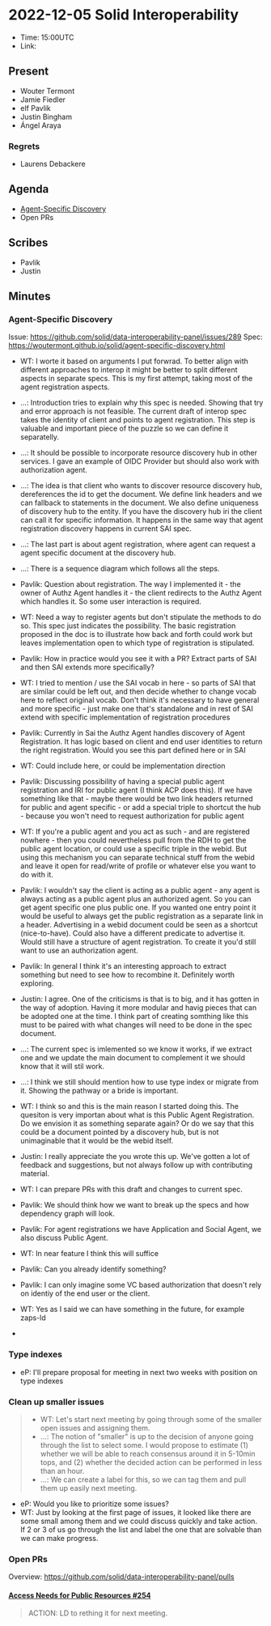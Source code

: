 # 2022-12-05 Solid Interoperability

* Time: 15:00UTC
* Link: 

## Present

* Wouter Termont
* Jamie Fiedler
* elf Pavlik
* Justin Bingham
* Ángel Araya

### Regrets

* Laurens Debackere

## Agenda

* [Agent-Specific Discovery](https://github.com/solid/data-interoperability-panel/issues/289)
* Open PRs

## Scribes

* Pavlik
* Justin

## Minutes


### Agent-Specific Discovery

Issue: https://github.com/solid/data-interoperability-panel/issues/289
Spec: https://woutermont.github.io/solid/agent-specific-discovery.html

* WT: I worte it based on arguments I put forwrad. To better align with different approaches to interop it might be better to split different aspects in separate specs. This is my first attempt, taking most of the agent registration aspects.
* ...: Introduction tries to explain why this spec is needed. Showing that try and error approach is not feasible. The current draft of interop spec takes the identity of client and points to agent registration. This step is valuable and important piece of the puzzle so we can define it separatelly.
* ...: It should be possible to incorporate resource discovery hub in other services. I gave an example of OIDC Provider but should also work with authorization agent.
* ...: The idea is that client who wants to discover resource discovery hub, dereferences the id to get the document. We define link headers and we can fallback to statements in the document. We also define uniqueness of discovery hub to the entity. If you have the discovery hub iri the client can call it for specific information. It happens in the same way that agent registration discovery happens in current SAI spec.
* ...: The last part is about agent registration, where agent can request a agent specific document at the discovery hub.
* ...: There is a sequence diagram which follows all the steps.

* Pavlik: Question about registration. The way I implemented it - the owner of Authz Agent handles it - the client redirects to the Authz Agent which handles it. So some user interaction is required.
* WT: Need a way to register agents but don't stipulate the methods to do so. This spec just indicates the possibility. The basic registration proposed in the doc is to illustrate how back and forth could work but leaves implementation open to which type of registration is stipulated.
* Pavlik: How in practice would you see it with a PR? Extract parts of SAI and then SAI extends more specifically?
* WT: I tried to mention / use the SAI vocab in here - so parts of SAI that are similar could be left out, and then decide whether to change vocab here to reflect original vocab. Don't think it's necessary to have general and more specific - just make one that's standalone and in rest of SAI extend with specific implementation of registration procedures
* Pavlik: Currently in Sai the Authz Agent handles discovery of Agent Registration. It has logic based on client and end user identities to return the right registration. Would you see this part defined here or in SAI
* WT: Could include here, or could be implementation direction
* Pavlik: Discussing possibility of having a special public agent registration and IRI for public agent (I think ACP does this). If we have something like that - maybe there would be two link headers returned for public and agent specific - or add a special triple to shortcut the hub - because you won't need to request authorization for public agent
* WT: If you're a public agent and you act as such - and are registered nowhere - then you could nevertheless pull from the RDH to get the public agent location, or could use a specific triple in the webid. But using this mechanism you can separate technical stuff from the webid and leave it open for read/write of profile or whatever else you want to do with it.
* Pavlik: I wouldn't say the client is acting as a public agent - any agent is always acting as a public agent plus an authorized agent. So you can get agent specific one plus public one. If you wanted one entry point it would be useful to always get the public registration as a separate link in a header. Advertising in a webid document could be seen as a shortcut (nice-to-have). Could also have a different predicate to advertise it. Would still have a structure of agent registration. To create it you'd still want to use an authorization agent.
* Pavlik: In general I think it's an interesting approach to extract something but need to see how to recombine it. Definitely worth exploring.
* Justin: I agree. One of the criticisms is that is to big, and it has gotten in the way of adoption. Having it more modular and havig pieces that can be adopted one at the time. I think part of creating somthing like this must to be paired with what changes will need to be done in the spec document.
* ...: The current spec is imlemented so we know it works, if we extract one and we update the main document to complement it we should know that it will stil work.
* ...: I think we still should mention how to use type index or migrate from it. Showing the pathway or a bride is important.
* WT: I think so and this is the main reason I started doing this. The quesiton is very importan about what is this Public Agent Registration. Do we envision it as something separate again? Or do we say that this could be a document pointed by a discovery hub, but is not unimaginable that it would be the webid itself.
* Justin: I really appreciate the you wrote this up. We've gotten a lot of feedback and suggestions, but not always follow up with contributing material.
* WT: I can prepare PRs with this draft and changes to current spec.
* Pavlik: We should think how we want to break up the specs and how dependency graph will look.
* Pavlik: For agent registrations we have Application and Social Agent, we also discuss Public Agent. 
* WT: In near feature I think this will suffice
* Pavlik: Can you already identify something?
* Pavlik: I can only imagine some VC based authorization that doesn't rely on identiy of the end user or the client.
* WT: Yes as I said we can have something in the future, for example zaps-ld
* 

### Type indexes

* eP: I'll prepare proposal for meeting in next two weeks with position on type indexes

### Clean up smaller issues

> * WT: Let's start next meeting by going through some of the smaller open issues and assigning them. 
> * ...: The notion of "smaller" is up to the decision of anyone going through the list to select some. I would propose to estimate (1) whether we will be able to reach consensus around it in 5-10min tops, and (2) whether the decided action can be performed in less than an hour.
> * ...: We can create a label for this, so we can tag them and pull them up easily next meeting.


* eP: Would you like to prioritize some issues?
* WT: Just by looking at the first page of issues, it looked like there are some small among them and we could discuss quickly and take action. If 2 or 3 of us go through the list and label the one that are solvable than we can make progress.



### Open PRs

Overview: https://github.com/solid/data-interoperability-panel/pulls

#### [Access Needs for Public Resources #254](https://github.com/solid/data-interoperability-panel/pull/254)

> ACTION: LD to rething it for next meeting.


